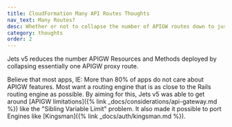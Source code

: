```yaml
---
title: CloudFormation Many API Routes Thoughts
nav_text: Many Routes?
desc: Whether or not to collapse the number of APIGW routes down to just a proxy route or create many APIGW Resources and Methods.
category: thoughts
order: 2
---
```


Jets v5 reduces the number APIGW Resources and Methods deployed by collapsing essentially one APIGW proxy route.

Believe that most apps, IE: More than 80% of apps do not care about APIGW features. Most want a routing engine that is as close to the Rails routing engine as possible. By aiming for this, Jets v5 was able to get around [APIGW limitations]({% link _docs/considerations/api-gateway.md %}) like the "Sibling Variable Limit" problem. It also made it possible to port Engines like [Kingsman]({% link _docs/auth/kingsman.md %}).
